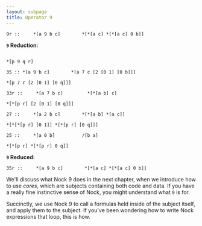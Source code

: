 ```yaml
---
layout: subpage
title: Operator 9
---
```


```text
9r ::     *[a 9 b c]        *[*[a c] *[*[a c] 0 b]] 
```


**`9` Reduction:**

```text

*[p 9 q r]

35 :: *[a 9 b c]        *[a 7 c [2 [0 1] [0 b]]]

*[p 7 r [2 [0 1] [0 q]]]

33r ::     *[a 7 b c]         *[*[a b] c]

*[*[p r] [2 [0 1] [0 q]]]

27 ::     *[a 2 b c]        *[*[a b] *[a c]]

*[*[*[p r] [0 1]] *[*[p r] [0 q]]]

25 ::     *[a 0 b]          /[b a]

*[*[p r] *[*[p r] 0 q]] 

```
**`9` Reduced:**    

```text
35r ::     *[a 9 b c]        *[*[a c] *[*[a c] 0 b]] 
```


We'll discuss what Nock 9 does in the next chapter, when we introduce how to
use _cores_, which are subjects containing both code and data.  If you have a
really fine instinctive sense of Nock, you might understand what `9` is for.

Succinctly, we use Nock 9 to call a formulas held inside of the subject itself,
and apply them to the subject. If you've been wondering how to write Nock
expressions that loop, this is how.
